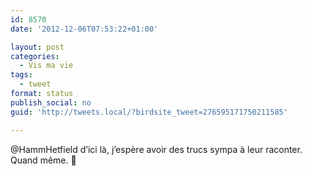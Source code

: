 ```yaml
---
id: 8570
date: '2012-12-06T07:53:22+01:00'

layout: post
categories:
  - Vis ma vie
tags:
  - tweet
format: status
publish_social: no
guid: 'http://tweets.local/?birdsite_tweet=276595171750211585'

---
```


@HammHetfield d’ici là, j’espère avoir des trucs sympa à leur raconter. Quand même. 🙂